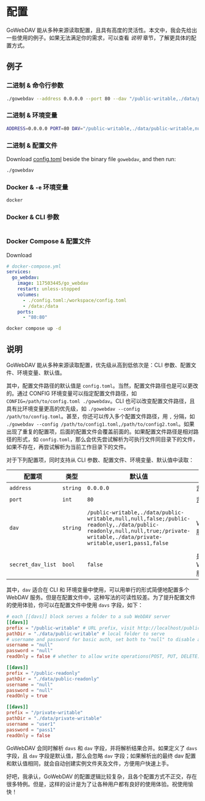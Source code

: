 # 配置

GoWebDAV 能从多种来源读取配置，且具有高度的灵活性。本文中，我会先给出一些使用的例子。如果无法满足你的需求，可以查看 *说明* 章节，了解更具体的配置方式。

## 例子

### 二进制 & 命令行参数

```sh
./gowebdav --address 0.0.0.0 --port 80 --dav "/public-writable,./data/public-writable,null,null,false;/public-readonly,./data/public-readonly,null,null,true;/private-writable,./data/private-writable,user1,pass1,false"
```

### 二进制 & 环境变量

```sh
ADDRESS=0.0.0.0 PORT=80 DAV="/public-writable,./data/public-writable,null,null,false;/public-readonly,./data/public-readonly,null,null,true;/private-writable,./data/private-writable,user1,pass1,false" ./gowebdav
```

### 二进制 & 配置文件

<!-- TODO -->

Download [config.toml](https://raw.githubusercontent.com/117503445/GoWebDAV/master/config.toml) beside the binary file `gowebdav`, and then run:

```sh
./gowebdav
```

### Docker & `-e` 环境变量

```sh
docker
```

### Docker & CLI 参数

```sh
```

### Docker Compose & 配置文件

Download 

```yaml
# docker-compose.yml
services:
  go_webdav:
    image: 117503445/go_webdav
    restart: unless-stopped
    volumes:
      - ./config.toml:/workspace/config.toml
      - /data:/data
    ports:
      - "80:80"
```

```sh
docker compose up -d
```

## 说明

GoWebDAV 能从多种来源读取配置，优先级从高到低依次是：CLI 参数、配置文件、环境变量、默认值。

其中，配置文件路径的默认值是 `config.toml`。当然，配置文件路径也是可以更改的。通过 CONFIG 环境变量可以指定配置文件路径，如 `CONFIG=/path/to/config.toml ./gowebdav`。CLI 也可以改变配置文件路径，且具有比环境变量更高的优先级，如 `./gowebdav --config /path/to/config.toml`。甚至，你还可以传入多个配置文件路径，用 `,` 分隔，如 `./gowebdav --config /path/to/config1.toml,/path/to/config2.toml`。如果出现了重复的配置项，后面的配置文件会覆盖前面的。如果配置文件路径是相对路径的形式，如 `config.toml`，那么会优先尝试解析为可执行文件同目录下的文件，如果不存在，再尝试解析为当前工作目录下的文件。

对于下列配置项，同时支持从 CLI 参数、配置文件、环境变量、默认值中读取：

| 配置项 | 类型 | 默认值 | 说明 | CLI | 配置文件 | 环境变量 |
| --- | --- | --- | --- | --- | --- | --- |
| `address` | `string` | `0.0.0.0` | 监听地址 | `--address 0.0.0.0` | `address = "0.0.0.0"` | `ADDRESS=0.0.0.0` |
| `port` | `int` | `80` | 监听端口 | `--port 80` | `port = 80` | `PORT=80` |
| `dav` | `string` | `/public-writable,./data/public-writable,null,null,false;/public-readonly,./data/public-readonly,null,null,true;/private-writable,./data/private-writable,user1,pass1,false` | WebDAV 服务配置 | `--dav "/public-writable,./data/public-writable,null,null,false;/public-readonly,./data/public-readonly,null,null,true;/private-writable,./data/private-writable,user1,pass1,false"` | `dav = "/public-writable,./data/public-writable,null,null,false;/public-readonly,./data/public-readonly,null,null,true;/private-writable,./data/private-writable,user1,pass1,false"` | `DAV="/public-writable,./data/public-writable,null,null,false;/public-readonly,./data/public-readonly,null,null,true;/private-writable,./data/private-writable,user1,pass1,false"` |
| `secret_dav_list` | `bool` | `false` | 是否隐藏 WebDAV 服务列表 | `--secret-dav-list` | `secret_dav_list = true` | `SECRET_DAV_LIST=true` |

其中，`dav` 适合在 CLI 和 环境变量中使用，可以用单行的形式简便地配置多个 WebDAV 服务。但是在配置文件中，这种写法的可读性较差。为了提升配置文件的使用体验，你可以在配置文件中使用 `davs` 字段，如下：

```toml
# each [[davs]] block serves a folder to a sub WebDAV server
[[davs]]
prefix = "/public-writable" # URL prefix, visit http://localhost/public-writable to access in browser, or use WebDAV client
pathDir = "./data/public-writable" # local folder to serve
# username and password for basic auth, set both to "null" to disable auth
username = "null"
password = "null"
readOnly = false # whether to allow write operations(POST, PUT, DELETE)

[[davs]]
prefix = "/public-readonly"
pathDir = "./data/public-readonly"
username = "null"
password = "null"
readOnly = true

[[davs]]
prefix = "/private-writable"
pathDir = "./data/private-writable"
username = "user1"
password = "pass1"
readOnly = false
```

GoWebDAV 会同时解析 `davs` 和 `dav` 字段，并将解析结果合并。如果定义了 `davs` 字段，且 `dav` 字段是默认值，那么会忽略 `dav` 字段；如果解析出的最终 dav 配置和默认值相同，就会自动创建实例文件夹及文件，方便用户快速上手。

好吧，我承认，GoWebDAV 的配置逻辑比较复杂，且各个配置方式不正交，存在很多特例。但是，这样的设计是为了让各种用户都有良好的使用体验。祝使用愉快！
